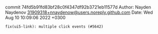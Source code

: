 commit 74fd5b91fd83bf28c0f4347df92b3721eb11577d
Author: Nayden Naydenov <31909318+nnaydenow@users.noreply.github.com>
Date:   Wed Aug 10 10:09:06 2022 +0300

    fix(ui5-link): multiple click events (#5642)
